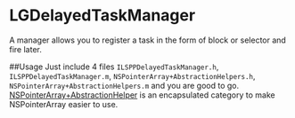 # LGDelayedTaskManager
A manager allows you to register a task in the form of block or selector and fire later.

##Usage
Just include 4 files `ILSPPDelayedTaskManager.h`, `ILSPPDelayedTaskManager.m`, `NSPointerArray+AbstractionHelpers.h`, `NSPointerArray+AbstractionHelpers.m` and you are good to go. [NSPointerArray+AbstractionHelper](https://gist.github.com/RungeZhai/1f2607f57fbab6b5254a) is an encapsulated category to make NSPointerArray easier to use.
